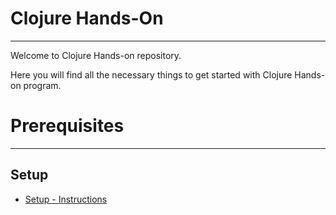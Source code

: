 # Clojure Hands-On
___________________

Welcome to Clojure Hands-on repository.

Here you will find all the necessary things to get started with Clojure Hands-on program.

# Prerequisites
___________________

## Setup

- [Setup - Instructions]( https://github.com/ClojureBridge/curriculum/blob/gh-pages/outline/setup.md)
